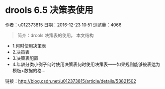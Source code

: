 # drools 6.5  决策表使用
作者：u012373815
日期：2016-12-23 10:51
浏览量：4066
> 简介：drools 决策表的使用。 
本文结构  
- 1.何时使用决策表 
- 2.决策表 
- 3.决策表配置 
- 4.年龄分类小例子何时使用决策表何时使用决策表——如果规则能够被表达为模板+数据的格...

 链接：http://blog.csdn.net/u012373815/article/details/53821502
